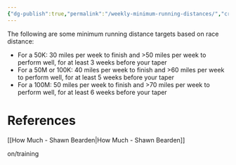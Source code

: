 ```yaml
---
{"dg-publish":true,"permalink":"/weekly-minimum-running-distances/","created":"2024-03-05T20:35:03.000-05:00","updated":"2024-03-05T20:35:03.000-05:00"}
---
```


The following are some minimum running distance targets based on race distance:

- For a 50K: 30 miles per week to finish and >50 miles per week to perform well, for at least 3 weeks before your taper
- For a 50M or 100K: 40 miles per week to finish and >60 miles per week to perform well, for at least 5 weeks before your taper
- For a 100M: 50 miles per week to finish and >70 miles per week to perform well, for at least 6 weeks before your taper

# References

[[How Much - Shawn Bearden\|How Much - Shawn Bearden]]

on/training
